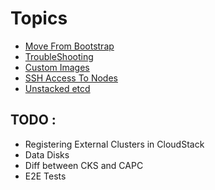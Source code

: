# Topics

- [Move From Bootstrap](mover.md)
- [TroubleShooting](troubleshooting.md)
- [Custom Images](custom-images.md)
- [SSH Access To Nodes](ssh-access.md)
- [Unstacked etcd](unstacked-etcd.md)


## TODO :
- Registering External Clusters in CloudStack
- Data Disks
- Diff between CKS and CAPC
- E2E Tests
